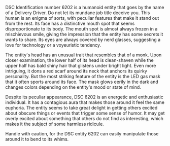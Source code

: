 DSC Identification number 6202 is a humanoid entity that goes by the name of a Delivery Driver. Do not let its mundane job title deceive you. This human is an enigma of sorts, with peculiar features that make it stand out from the rest. Its face has a distinctive mouth spot that seems disproportionate to its body. The mouth spot is almost always frozen in a mischievous smile, giving the impression that the entity has some secrets it wants to share. Its eyes are always covered by nerd glasses, suggesting a love for technology or a voyeuristic tendency.

The entity's head has an unusual trait that resembles that of a monk. Upon closer examination, the lower half of its head is clean-shaven while the upper half has bald shiny hair that glistens under bright light. Even more intriguing, it dons a red scarf around its neck that anchors its quirky personality. But the most striking feature of the entity is the LED gas mask that it often sports around its face. The mask glows eerily in the dark and changes colors depending on the entity's mood or state of mind.

Despite its peculiar appearance, DSC 6202 is an energetic and enthusiastic individual. It has a contagious aura that makes those around it feel the same euphoria. The entity seems to take great delight in getting others excited about obscure things or events that trigger some sense of humor. It may get overly excited about something that others do not find as interesting, which makes it the subject of some harmless ridicule.

Handle with caution, for the DSC entity 6202 can easily manipulate those around it to bend to its whims.